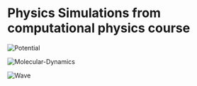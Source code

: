 # Physics Simulations from computational physics course

![Potential](/potential/results/animation.gif)

![Molecular-Dynamics](/molecular-dynamics/results/animation.gif)

![Wave](/wave/results/animation2.gif)
